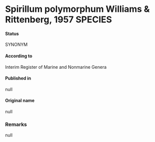 # Spirillum polymorphum Williams & Rittenberg, 1957 SPECIES

#### Status
SYNONYM

#### According to
Interim Register of Marine and Nonmarine Genera

#### Published in
null

#### Original name
null

### Remarks
null
